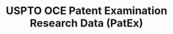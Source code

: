 ---
bigquery: https://console.cloud.google.com/bigquery?p=patents-public-data&d=uspto_oce_pair&page=dataset
citation: 'Graham, S. Marco, A., and Miller, A. (2015). “The USPTO Patent Examination
  Research Dataset: A Window on the Process of Patent Examination.”'
contributors: Graham, S. Marco, A., Miller, A.
cost: None
description: The latest version of PatEx (referred to below as the 2020 release) contains
  detailed information on nearly 11.9 million publicly-viewable provisional and non-provisional
  patent applications to the USPTO and over 4.6 million Patent Cooperation Treaty
  (PCT) applications. It is based on data that OCE downloaded from the Patent Examination
  Data System (PEDS) in April, 2021. The PEDS data are sourced from Public PAIR. The
  first time that OCE used PEDS as the basis of PatEx was for the 2019 release. We
  took the PEDS data and organized it into the familiar PatEx data files, which are
  based on the organization of the Public PAIR portal. The data files include information
  on each application’s characteristics, prosecution history, continuation history,
  claims of foreign priority, patent term adjustment history, publication history,
  and correspondence address information.
documentation: 'For the 2019 and later releases, new technical documentation is available
  https://www.uspto.gov/sites/default/files/documents/PatEx-2019-Technical-Doc.pdf


  A document describing the 2014-2017 data sets is available and can be cited as:
  Graham, Stuart J.H. and Marco, Alan C. and Miller, Richard, The USPTO Patent Examination
  Research Dataset: A Window on the Process of Patent Examination (November 30, 2015).
  Available at SSRN: https://ssrn.com/abstract=2702637.'
last_edit: Mon, 04 Apr 2022 19:06:22 GMT
location: https://www.uspto.gov/ip-policy/economic-research/research-datasets/patent-examination-research-dataset-public-pair
maintained_by: EconomicsData@uspto.gov
related_publications: https://ssrn.com/abstract=29956744, https://ssrn.com/abstract=2702637
schema_fields: '[''correspondence_country_code'', ''parent_country'', ''child_filing_date'',
  ''parent_country_code'', ''correspondence_region_code'', ''patent_issue_date'',
  ''inventor_address_type'', ''parent_application_number'', ''inventor_rank'', ''inventor_name_last'',
  ''event_code'', ''confirm_number'', ''earliest_pgpub_date'', ''wipo_pub_number'',
  ''foreign_parent_id'', ''application_number'', ''examiner_name_first'', ''application_number_pair'',
  ''sequence_number'', ''examiner_name_middle'', ''correspondence_street_line_2'',
  ''abandon_date'', ''wipo_pub_date'', ''correspondence_postal_code'', ''disposal_type'',
  ''file_location'', ''application_type'', ''examiner_id'', ''uspc_class'', ''patent_number'',
  ''continuation_type'', ''correspondence_name_line_2'', ''event_description'', ''invention_title'',
  ''recorded_date'', ''parent_filing_date'', ''inventor_name_first'', ''file_location_date'',
  ''uspc_subclass'', ''status_code'', ''invention_subject_matter'', ''filing_date'',
  ''child_application_number'', ''correspondence_street_line_1'', ''inventor_country_name'',
  ''customer_number'', ''examiner_name_last'', ''earliest_pgpub_number'', ''inventor_region_code'',
  ''foreign_parent_date'', ''inventor_country_code'', ''small_entity_indicator'',
  ''appl_status_date'', ''correspondence_name_line_1'', ''examiner_art_unit'', ''correspondence_country_name'',
  ''aia_first_to_file'', ''status_description'', ''correspondence_region_name'', ''atty_docket_number'',
  ''inventor_name_middle'', ''correspondence_city'', ''appl_status_code'']'
shortname: patex
tags:
- patents
- legal
- history
terms_of_use: 'USPTO’s online databases are not designed or intended to be a source
  for bulk downloads of USPTO data when accessed through the website’s interfaces.
  Individuals, companies, IP addresses, or blocks of IP addresses who, in effect,
  deny or decrease service by generating unusually high numbers of database accesses
  (searches, pages, or hits), whether generated manually or in an automated fashion,
  may be denied access to USPTO servers without notice.


  Bulk data products may be separately obtained from the USPTO, either for free or
  at the cost of dissemination. For details, see information on Electronic Bulk Data
  Products: https://www.uspto.gov/learning-and-resources/electronic-bulk-data-products'
title: USPTO OCE Patent Examination Research Data (PatEx)
uuid: 4342caa7-23af-420c-b2f6-6088f133df6a
---